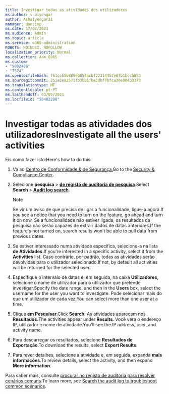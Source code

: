 ```yaml
---
title: Investigar todas as atividades dos utilizadores
ms.author: v-aiyengar
author: AshaIyengar21
manager: dansimp
ms.date: 17/02/2021
ms.audience: Admin
ms.topic: article
ms.service: o365-administration
ROBOTS: NOINDEX, NOFOLLOW
localization_priority: Normal
ms.collection: Adm_O365
ms.custom:
- "9002486"
- "7524"
ms.openlocfilehash: f61cc65b889eb854acbf22314452e8fb1bcc5883
ms.sourcegitcommit: 251e2e82571fb3bb1fbe3dbf7bfca30e004b3373
ms.translationtype: MT
ms.contentlocale: pt-PT
ms.lasthandoff: 03/05/2021
ms.locfileid: "50482288"
---
```

# <a name="investigate-all-the-users-activities"></a><span data-ttu-id="823d3-102">Investigar todas as atividades dos utilizadores</span><span class="sxs-lookup"><span data-stu-id="823d3-102">Investigate all the users' activities</span></span>

<span data-ttu-id="823d3-103">Eis como fazer isto:</span><span class="sxs-lookup"><span data-stu-id="823d3-103">Here's how to do this:</span></span>

1. <span data-ttu-id="823d3-104">Vá ao [Centro de Conformidade & de Segurança.](https://go.microsoft.com/fwlink/p/?linkid=2077143)</span><span class="sxs-lookup"><span data-stu-id="823d3-104">Go to the [Security & Compliance Center](https://go.microsoft.com/fwlink/p/?linkid=2077143).</span></span>
1. <span data-ttu-id="823d3-105">Selecione **pesquisa**  >  **[de registo de auditoria de pesquisa](https://go.microsoft.com/fwlink/?linkid=2103759)**.</span><span class="sxs-lookup"><span data-stu-id="823d3-105">Select **Search** > **[Audit log search](https://go.microsoft.com/fwlink/?linkid=2103759)**.</span></span>
    > [!NOTE]
    > <span data-ttu-id="823d3-106">Se vir um aviso de que precisa de ligar a funcionalidade, ligue-a agora.</span><span class="sxs-lookup"><span data-stu-id="823d3-106">If you see a notice that you need to turn on the feature, go ahead and turn it on now.</span></span> <span data-ttu-id="823d3-107">Se a funcionalidade não estiver ligada, os resultados da pesquisa não serão capazes de extrair dados de datas anteriores.</span><span class="sxs-lookup"><span data-stu-id="823d3-107">If the feature's not turned on, search results won't be able to pull data from previous dates.</span></span>

1. <span data-ttu-id="823d3-108">Se estiver interessado numa atividade específica, selecione-a na lista **de Atividades.**</span><span class="sxs-lookup"><span data-stu-id="823d3-108">If you're interested in a specific activity, select it from the **Activities** list.</span></span> <span data-ttu-id="823d3-109">Caso contrário, por padrão, todas as atividades serão devolvidas para o utilizador selecionado.</span><span class="sxs-lookup"><span data-stu-id="823d3-109">If not, by default all activities will be returned for the selected user.</span></span>
1. <span data-ttu-id="823d3-110">Especifique o intervalo de datas e, em seguida, na caixa **Utilizadores,** selecione o nome de utilizador para o utilizador que pretende investigar.</span><span class="sxs-lookup"><span data-stu-id="823d3-110">Specify the date range, and then in the **Users** box, select the username for the user you want to investigate.</span></span> <span data-ttu-id="823d3-111">Pode selecionar mais do que um utilizador de cada vez.</span><span class="sxs-lookup"><span data-stu-id="823d3-111">You can select more than one user at a time.</span></span>
1. <span data-ttu-id="823d3-112">Clique **em Pesquisar**.</span><span class="sxs-lookup"><span data-stu-id="823d3-112">Click **Search**.</span></span> <span data-ttu-id="823d3-113">As atividades aparecem nos **Resultados.**</span><span class="sxs-lookup"><span data-stu-id="823d3-113">The activities appear under **Results**.</span></span> <span data-ttu-id="823d3-114">Você verá o endereço IP, utilizador e nome de atividade.</span><span class="sxs-lookup"><span data-stu-id="823d3-114">You'll see the IP address, user, and activity name.</span></span>
1. <span data-ttu-id="823d3-115">Para descarregar os resultados, selecione **Resultados de Exportação**.</span><span class="sxs-lookup"><span data-stu-id="823d3-115">To download the results, select **Export Results**.</span></span>
1. <span data-ttu-id="823d3-116">Para rever detalhes, selecione a atividade e, em seguida, expanda **mais informações**.</span><span class="sxs-lookup"><span data-stu-id="823d3-116">To review details, select the activity, and then expand **More information**.</span></span>

<span data-ttu-id="823d3-117">Para saber mais, consulte [procurar no registo de auditoria para resolver cenários comuns](https://go.microsoft.com/fwlink/?linkid=2103944).</span><span class="sxs-lookup"><span data-stu-id="823d3-117">To learn more, see [Search the audit log to troubleshoot common scenarios](https://go.microsoft.com/fwlink/?linkid=2103944).</span></span>